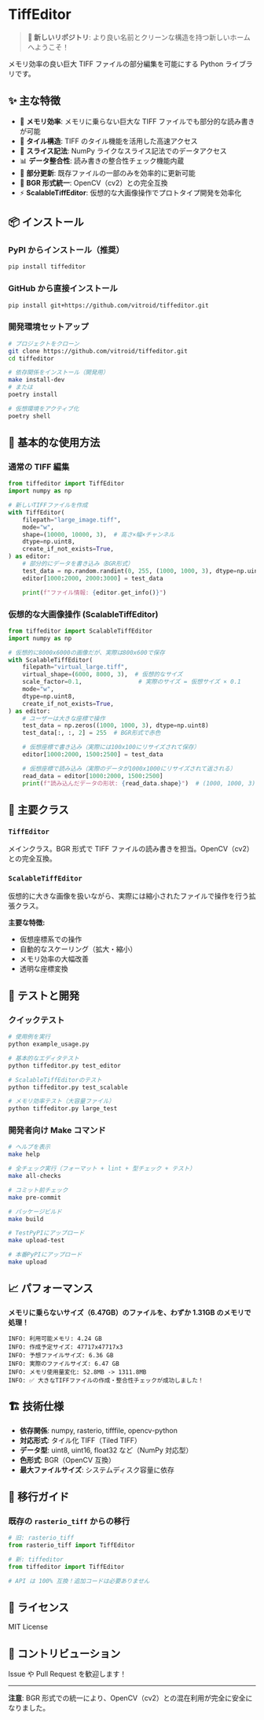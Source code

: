 # TiffEditor

> **🚀 新しいリポジトリ**: より良い名前とクリーンな構造を持つ新しいホームへようこそ！

メモリ効率の良い巨大 TIFF ファイルの部分編集を可能にする Python ライブラリです。

## ✨ 主な特徴

- 🚀 **メモリ効率**: メモリに乗らない巨大な TIFF ファイルでも部分的な読み書きが可能
- 🔧 **タイル構造**: TIFF のタイル機能を活用した高速アクセス
- 🎯 **スライス記法**: NumPy ライクなスライス記法でのデータアクセス
- 📊 **データ整合性**: 読み書きの整合性チェック機能内蔵
- 💾 **部分更新**: 既存ファイルの一部のみを効率的に更新可能
- 🎨 **BGR 形式統一**: OpenCV（cv2）との完全互換
- ⚡ **ScalableTiffEditor**: 仮想的な大画像操作でプロトタイプ開発を効率化

## 📦 インストール

### PyPI からインストール（推奨）

```bash
pip install tiffeditor
```

### GitHub から直接インストール

```bash
pip install git+https://github.com/vitroid/tiffeditor.git
```

### 開発環境セットアップ

```bash
# プロジェクトをクローン
git clone https://github.com/vitroid/tiffeditor.git
cd tiffeditor

# 依存関係をインストール（開発用）
make install-dev
# または
poetry install

# 仮想環境をアクティブ化
poetry shell
```

## 🚀 基本的な使用方法

### 通常の TIFF 編集

```python
from tiffeditor import TiffEditor
import numpy as np

# 新しいTIFFファイルを作成
with TiffEditor(
    filepath="large_image.tiff",
    mode="w",
    shape=(10000, 10000, 3),  # 高さ×幅×チャンネル
    dtype=np.uint8,
    create_if_not_exists=True,
) as editor:
    # 部分的にデータを書き込み（BGR形式）
    test_data = np.random.randint(0, 255, (1000, 1000, 3), dtype=np.uint8)
    editor[1000:2000, 2000:3000] = test_data

    print(f"ファイル情報: {editor.get_info()}")
```

### 仮想的な大画像操作 (ScalableTiffEditor)

```python
from tiffeditor import ScalableTiffEditor
import numpy as np

# 仮想的に8000x6000の画像だが、実際は800x600で保存
with ScalableTiffEditor(
    filepath="virtual_large.tiff",
    virtual_shape=(6000, 8000, 3),  # 仮想的なサイズ
    scale_factor=0.1,                # 実際のサイズ = 仮想サイズ × 0.1
    mode="w",
    dtype=np.uint8,
    create_if_not_exists=True,
) as editor:
    # ユーザーは大きな座標で操作
    test_data = np.zeros((1000, 1000, 3), dtype=np.uint8)
    test_data[:, :, 2] = 255  # BGR形式で赤色

    # 仮想座標で書き込み（実際には100x100にリサイズされて保存）
    editor[1000:2000, 1500:2500] = test_data

    # 仮想座標で読み込み（実際のデータが1000x1000にリサイズされて返される）
    read_data = editor[1000:2000, 1500:2500]
    print(f"読み込んだデータの形状: {read_data.shape}")  # (1000, 1000, 3)
```

## 🎯 主要クラス

### `TiffEditor`

メインクラス。BGR 形式で TIFF ファイルの読み書きを担当。OpenCV（cv2）との完全互換。

### `ScalableTiffEditor`

仮想的に大きな画像を扱いながら、実際には縮小されたファイルで操作を行う拡張クラス。

**主要な特徴:**

- 仮想座標系での操作
- 自動的なスケーリング（拡大・縮小）
- メモリ効率の大幅改善
- 透明な座標変換

## 🔧 テストと開発

### クイックテスト

```bash
# 使用例を実行
python example_usage.py

# 基本的なエディタテスト
python tiffeditor.py test_editor

# ScalableTiffEditorのテスト
python tiffeditor.py test_scalable

# メモリ効率テスト（大容量ファイル）
python tiffeditor.py large_test
```

### 開発者向け Make コマンド

```bash
# ヘルプを表示
make help

# 全チェック実行（フォーマット + lint + 型チェック + テスト）
make all-checks

# コミット前チェック
make pre-commit

# パッケージビルド
make build

# TestPyPIにアップロード
make upload-test

# 本番PyPIにアップロード
make upload
```

## 📈 パフォーマンス

**メモリに乗らないサイズ（6.47GB）のファイルを、わずか 1.31GB のメモリで処理！**

```
INFO: 利用可能メモリ: 4.24 GB
INFO: 作成予定サイズ: 47717x47717x3
INFO: 予想ファイルサイズ: 6.36 GB
INFO: 実際のファイルサイズ: 6.47 GB
INFO: メモリ使用量変化: 52.8MB -> 1311.8MB
INFO: ✅ 大きなTIFFファイルの作成・整合性チェックが成功しました！
```

## 🏗️ 技術仕様

- **依存関係**: numpy, rasterio, tifffile, opencv-python
- **対応形式**: タイル化 TIFF（Tiled TIFF）
- **データ型**: uint8, uint16, float32 など（NumPy 対応型）
- **色形式**: BGR（OpenCV 互換）
- **最大ファイルサイズ**: システムディスク容量に依存

## 🔄 移行ガイド

### 既存の `rasterio_tiff` からの移行

```python
# 旧: rasterio_tiff
from rasterio_tiff import TiffEditor

# 新: tiffeditor
from tiffeditor import TiffEditor

# API は 100% 互換！追加コードは必要ありません
```

## 📄 ライセンス

MIT License

## 🤝 コントリビューション

Issue や Pull Request を歓迎します！

---

**注意**: BGR 形式での統一により、OpenCV（cv2）との混在利用が完全に安全になりました。
